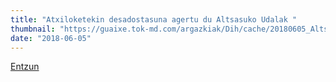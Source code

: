 ```yaml
---
title: "Atxiloketekin desadostasuna agertu du Altsasuko Udalak "
thumbnail: "https://guaixe.tok-md.com/argazkiak/Dih/cache/20180605_Alts_Atxiloketak_Javier_Ollo_Alkatea_Adierazpena_Udal_Batzordea_content.jpg"
date: "2018-06-05"
---
```

[Entzun](https://guaixe.eus/altsasu/1528221151899-atxiloketekin-desadostasuna-agertu-du-altsasuko-udalak)
